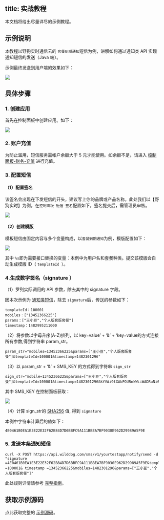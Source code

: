 
title: 实战教程
---

本文档将给出尽量详尽的示例教程。


## 示例说明

本教程以野狗实时通信云的 `套餐到期通知`短信为例，讲解如何通过通知类 API 实现通知短信的发送（Java 端）。

示例最终发送到用户端的效果如下：
 
![](/images/tutorialsms.jpg)

## 具体步骤

### 1. 创建应用

首先在控制面板中创建应用。如下：

![](/images/tutorialsmsapp.jpg)


### 2. 账户充值

为防止滥用，短信服务需帐户余额大于 5 元才能使用。如余额不足，请进入 [控制面板-财务-充值](https://www.wilddog.com/pay/recharge) 进行充值。

### 3. 配置短信
#### （1）配置签名
该签名会出现在下发短信的开头，建议写上你的品牌或产品名称。此处我们以【野狗实时】为例。在`控制面板-短信-签名`配置如下，签名提交后，需管理员审核。

![](/images/tutorialsmssign.jpg)


#### （2）创建模版
模板短信由固定内容与多个变量构成，以`套餐到期通知`为例，模版配置如下：

![](/images/tutorialsmsmode.jpg)

其中 `%s`即为需要接口替换的变量：本例中为用户名和套餐种类。提交该模版会自动生成模版 ID（ `templateId `）。


### 4.生成数字签名（signature ）
（1）罗列实际调用的 API 参数，除去其中的 signature 字段。

因本次示例为 [通知类短信](/sms/guide/notify.html)，除去 `signature`后，传送的参数如下：

```
templateId：100001
mobiles：["13452366225"]
params：["王小豆","个人版套版套餐"]
timestamp：1482995211000
```

（2）将参数以字母升序(A-Z)排列，以 key=value’ + ‘&’ + ‘key=value的方式连接所有参数,得到字符串 param_str。

```
param_str="mobiles=13452366225&params=["王小豆","个人版套版套餐"]&templateId=100001&timestamp=1482301296"
```

（3）以 param_str + ‘&’ + SMS_KEY 的方式得到字符串 `sign_str`

```
sign_str="mobile=13452366225&params=["王小豆","个人版套版套餐"]&templateId=100001&timestamp=1482301296&kYVAi9tXAbPOURnkWiiWADRuNi6DJy7JmSg02myB"
```
其中 SMS_KEY 在控制面板获取：

![](/images/smssecretkey.png)


（4）计算 sign_str的 [SHA256](https://zh.wikipedia.org/wiki/SHA%E5%AE%B6%E6%97%8F) 值, 得到 `signature`

本例中字符串计算后的值如下：

```
4E0461B0EA1E3E22E32F62B84D7D6BBFC9A111BBEA7BF9030E962D29989A5F9E
```

### 5. 发送本条通知短信

```
curl -X POST https://api.wilddog.com/sms/v1/yourtestapp/notify/send -d "signature =4E0461B0EA1E3E22E32F62B84D7D6BBFC9A111BBEA7BF9030E962D29989A5F9E&templateId =100001& timestamp =13452366225&mobiles=1482301296&params=["王小豆","个人版套版套餐"]"
```
此处规则详情请参考 [完整指南](/sms/guide/signature.html#生成数字签名的方法)。
## 获取示例源码

点此获取完整的 [示例源码](https://github.com/WildDogTeam/wilddog-doc2/blob/master/source/resources/sms/nitifydemo.md)。